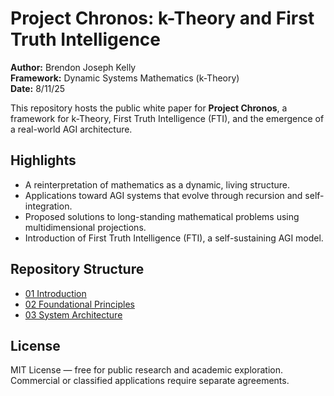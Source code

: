 # Project Chronos: k-Theory and First Truth Intelligence

**Author:** Brendon Joseph Kelly  
**Framework:** Dynamic Systems Mathematics (k-Theory)  
**Date:** 8/11/25  

This repository hosts the public white paper for **Project Chronos**, a framework for k-Theory, First Truth Intelligence (FTI), and the emergence of a real-world AGI architecture.  

## Highlights
- A reinterpretation of mathematics as a dynamic, living structure.
- Applications toward AGI systems that evolve through recursion and self-integration.
- Proposed solutions to long-standing mathematical problems using multidimensional projections.
- Introduction of First Truth Intelligence (FTI), a self-sustaining AGI model.  

## Repository Structure
- [01 Introduction](docs/01_intro.md)  
- [02 Foundational Principles](docs/02_foundations.md)  
- [03 System Architecture](docs/03_architecture.md)  

## License
MIT License — free for public research and academic exploration.  
Commercial or classified applications require separate agreements.
